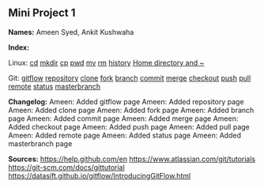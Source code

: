 ## Mini Project 1

**Names:** Ameen Syed, Ankit Kushwaha

**Index:**

Linux:
[cd](cd_def.md)
[mkdir](mkdri_def.md)
[cp](cp_def.md)
[pwd](pwd_def.md)
[mv](mv_def.md)
[rm](rm_def.md)
[history](history_def.md)
[Home directory and ~](home~.md)

Git:
[gitflow](gitflow.md)
[repository](repository.md)
[clone](clone.md)
[fork](fork.md)
[branch](branch.md)
[commit](commit.md)
[merge](merge.md)
[checkout](checkout.md)
[push](push.md)
[pull](pull.md)
[remote](remote.md)
[status](status.md)
[masterbranch](masterbranch.md)

**Changelog:**
Ameen: Added gitflow page
Ameen: Added repository page
Ameen: Added clone page
Ameen: Added fork page
Ameen: Added branch page
Ameen: Added commit page
Ameen: Added merge page
Ameen: Added checkout page
Ameen: Added push page
Ameen: Added pull page
Ameen: Added remote page
Ameen: Added status page
Ameen: Added masterbranch page


**Sources:**
https://help.github.com/en
https://www.atlassian.com/git/tutorials
https://git-scm.com/docs/gittutorial
https://datasift.github.io/gitflow/IntroducingGitFlow.html
